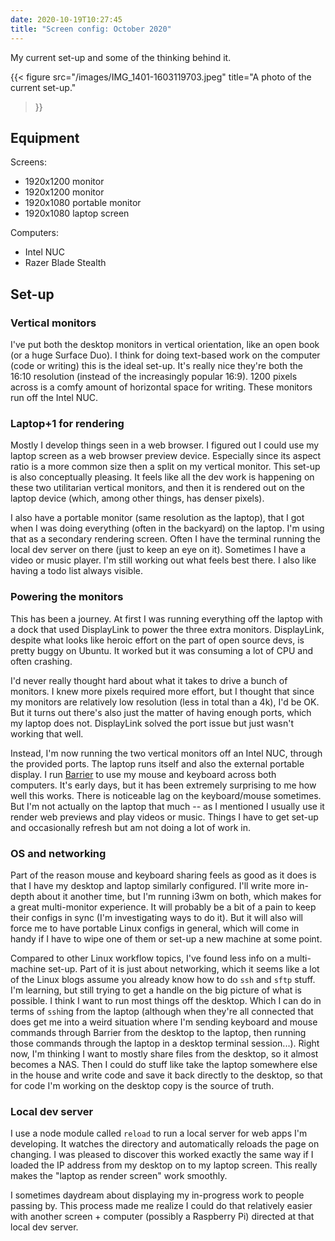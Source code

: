 ```yaml
---
date: 2020-10-19T10:27:45
title: "Screen config: October 2020"
---
```


My current set-up and some of the thinking behind it.

{{< 
figure src="/images/IMG_1401-1603119703.jpeg" 
title="A photo of the current set-up." 
>}}

## Equipment

Screens:
- 1920x1200 monitor
- 1920x1200 monitor
- 1920x1080 portable monitor
- 1920x1080 laptop screen

Computers:
- Intel NUC
- Razer Blade Stealth

## Set-up

### Vertical monitors

I've put both the desktop monitors in vertical orientation, like an open book (or a huge Surface Duo). I think for doing text-based work on the computer (code or writing) this is the ideal set-up. It's really nice they're both the 16:10 resolution (instead of the increasingly popular 16:9). 1200 pixels across is a comfy amount of horizontal space for writing. These monitors run off the Intel NUC.

### Laptop+1 for rendering

Mostly I develop things seen in a web browser. I figured out I could use my laptop screen as a web browser preview device. Especially since its aspect ratio is a more common size then a split on my vertical monitor. This set-up is also conceptually pleasing. It feels like all the dev work is happening on these two utilitarian vertical monitors, and then it is rendered out on the laptop device (which, among other things, has denser pixels).

I also have a portable monitor (same resolution as the laptop), that I got when I was doing everything (often in the backyard) on the laptop. I'm using that as a secondary rendering screen. Often I have the terminal running the local dev server on there (just to keep an eye on it). Sometimes I have a video or music player. I'm still working out what feels best there. I also like having a todo list always visible.

### Powering the monitors

This has been a journey. At first I was running everything off the laptop with a dock that used DisplayLink to power the three extra monitors. DisplayLink, despite what looks like heroic effort on the part of open source devs, is pretty buggy on Ubuntu. It worked but it was consuming a lot of CPU and often crashing.

I'd never really thought hard about what it takes to drive a bunch of monitors. I knew more pixels required more effort, but I thought that since my monitors are relatively low resolution (less in total than a 4k), I'd be OK. But it turns out there's also just the matter of having enough ports, which my laptop does not. DisplayLink solved the port issue but just wasn't working that well.

Instead, I'm now running the two vertical monitors off an Intel NUC, through the provided ports. The laptop runs itself and also the external portable display. I run [Barrier](https://flathub.org/apps/details/com.github.debauchee.barrier) to use my mouse and keyboard across both computers. It's early days, but it has been extremely surprising to me how well this works. There is noticeable lag on the keyboard/mouse sometimes. But I'm not actually on the laptop that much -- as I mentioned I usually use it render web previews and play videos or music. Things I have to get set-up and occasionally refresh but am not doing a lot of work in.

### OS and networking

Part of the reason mouse and keyboard sharing feels as good as it does is that I have my desktop and laptop similarly configured. I'll write more in-depth about it another time, but I'm running i3wm on both, which makes for a great multi-monitor experience. It will probably be a bit of a pain to keep their configs in sync (I'm investigating ways to do it). But it will also will force me to have portable Linux configs in general, which will come in handy if I have to wipe one of them or set-up a new machine at some point.

Compared to other Linux workflow topics, I've found less info on a multi-machine set-up. Part of it is just about networking, which it seems like a lot of the Linux blogs assume you already know how to do `ssh` and `sftp` stuff. I'm learning, but still trying to get a handle on the big picture of what is possible. I think I want to run most things off the desktop. Which I can do in terms of `ssh`ing from the laptop (although when they're all connected that does get me into a weird situation where I'm sending keyboard and mouse commands through Barrier from the desktop to the laptop, then running those commands through the laptop in a desktop terminal session...). Right now, I'm thinking I want to mostly share files from the desktop, so it almost becomes a NAS. Then I could do stuff like take the laptop somewhere else in the house and write code and save it back directly to the desktop, so that for code I'm working on the desktop copy is the source of truth.

### Local dev server

I use a node module called `reload` to run a local server for web apps I'm developing. It watches the directory and automatically reloads the page on changing. I was pleased to discover this worked exactly the same way if I loaded the IP address from my desktop on to my laptop screen. This really makes the "laptop as render screen" work smoothly.

I sometimes daydream about displaying my in-progress work to people passing by. This process made me realize I could do that relatively easier with another screen + computer (possibly a Raspberry Pi) directed at that local dev server.
